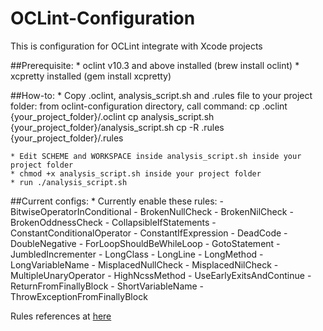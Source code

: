 # OCLint-Configuration
This is configuration for OCLint integrate with Xcode projects

##Prerequisite:
	* oclint v10.3 and above installed (brew install oclint)
	* xcpretty installed (gem install xcpretty)

##How-to:
	* Copy .oclint, analysis_script.sh and .rules file to your project folder:
		from oclint-configuration directory, call command:
			cp .oclint {your_project_folder}/.oclint
			cp analysis_script.sh {your_project_folder}/analysis_script.sh
			cp -R .rules {your_project_folder}/.rules

	* Edit SCHEME and WORKSPACE inside analysis_script.sh inside your project folder
	* chmod +x analysis_script.sh inside your project folder
	* run ./analysis_script.sh

##Current configs:
	* Currently enable these rules:
		- BitwiseOperatorInConditional
		- BrokenNullCheck
		- BrokenNilCheck
		- BrokenOddnessCheck
		- CollapsibleIfStatements
		- ConstantConditionalOperator
		- ConstantIfExpression
		- DeadCode
		- DoubleNegative
		- ForLoopShouldBeWhileLoop
		- GotoStatement
		- JumbledIncrementer
		- LongClass
		- LongLine
		- LongMethod
		- LongVariableName
		- MisplacedNullCheck
		- MisplacedNilCheck
		- MultipleUnaryOperator
		- HighNcssMethod
		- UseEarlyExitsAndContinue
		- ReturnFromFinallyBlock
		- ShortVariableName
		- ThrowExceptionFromFinallyBlock


Rules references at [here](https://docs.google.com/spreadsheets/d/1gRGWgNheQtx8B65bsXx4NZrkT-hjv0fhi0NGxYLKXTs/edit?usp=sharing)